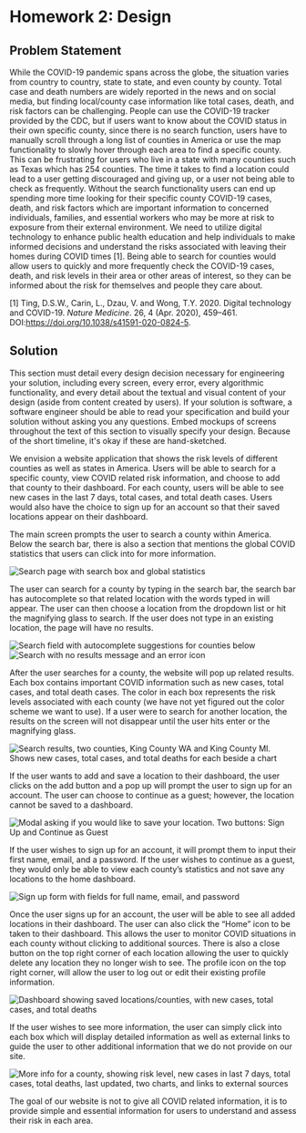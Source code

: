 # Homework 2: Design

## Problem Statement

While the COVID-19 pandemic spans across the globe, the situation varies from country to country, state to state, and even county by county. Total case and death numbers are widely reported in the news and on social media, but finding local/county case information like total cases, death, and risk factors can be challenging. People can use the COVID-19 tracker provided by the CDC, but if users want to know about the COVID status in their own specific county, since there is no search function, users have to manually scroll through a long list of counties in America or use the map functionality to slowly hover through each area to find a specific county. This can be frustrating for users who live in a state with many counties such as Texas which has 254 counties. The time it takes to find a location could lead to a user getting discouraged and giving up, or a user not being able to check as frequently. Without the search functionality users can end up spending more time looking for their specific county COVID-19 cases, death, and risk factors which are important information to concerned individuals, families, and essential workers who may be more at risk to exposure from their external environment. We need to utilize digital technology to enhance public health education and help individuals to make informed decisions and understand the risks associated with leaving their homes during COVID times [1]. Being able to search for counties would allow users to quickly and more frequently check the COVID-19 cases, death, and risk levels in their area or other areas of interest, so they can be informed about the risk for themselves and people they care about.

[1] Ting, D.S.W., Carin, L., Dzau, V. and Wong, T.Y. 2020. Digital technology and COVID-19. _Nature Medicine_. 26, 4 (Apr. 2020), 459–461. DOI:https://doi.org/10.1038/s41591-020-0824-5.

## Solution

This section must detail every design decision necessary for engineering your solution, including every screen, every error, every algorithmic functionality, and every detail about the textual and visual content of your design (aside from content created by users). If your solution is software, a software engineer should be able to read your specification and build your solution without asking you any questions. Embed mockups of screens throughout the text of this section to visually specify your design. Because of the short timeline, it's okay if these are hand-sketched.

We envision a website application that shows the risk levels of different counties as well as states in America. Users will be able to search for a specific county, view COVID related risk information, and choose to add that county to their dashboard. For each county, users will be able to see new cases in the last 7 days, total cases, and total death cases. Users would also have the choice to sign up for an account so that their saved locations appear on their dashboard.

The main screen prompts the user to search a county within America. Below the search bar, there is also a section that mentions the global COVID statistics that users can click into for more information.

![Search page with search box and global statistics](img/hw2/search.png)

The user can search for a county by typing in the search bar, the search bar has autocomplete so that related location with the words typed in will appear. The user can then choose a location from the dropdown list or hit the magnifying glass to search. If the user does not type in an existing location, the page will have no results.

![Search field with autocomplete suggestions for counties below](img/hw2/search-autocomplete.png)
![Search with no results message and an error icon](img/hw2/search-no-results.png)

After the user searches for a county, the website will pop up related results. Each box contains important COVID information such as new cases, total cases, and total death cases. The color in each box represents the risk levels associated with each county (we have not yet figured out the color scheme we want to use). If a user were to search for another location, the results on the screen will not disappear until the user hits enter or the magnifying glass.

![Search results, two counties, King County WA and King County MI. Shows new cases, total cases, and total deaths for each beside a chart](img/hw2/search-results.png)

If the user wants to add and save a location to their dashboard, the user clicks on the add button and a pop up will prompt the user to sign up for an account. The user can choose to continue as a guest; however, the location cannot be saved to a dashboard.

![Modal asking if you would like to save your location. Two buttons: Sign Up and Continue as Guest](img/hw2/signup.png)

If the user wishes to sign up for an account, it will prompt them to input their first name, email, and a password. If the user wishes to continue as a guest, they would only be able to view each county’s statistics and not save any locations to the home dashboard.

![Sign up form with fields for full name, email, and password](img/hw2/signup-page.png)

Once the user signs up for an account, the user will be able to see all added locations in their dashboard. The user can also click the “Home” icon to be taken to their dashboard. This allows the user to monitor COVID situations in each county without clicking to additional sources. There is also a close button on the top right corner of each location allowing the user to quickly delete any location they no longer wish to see. The profile icon on the top right corner, will allow the user to log out or edit their existing profile information.

![Dashboard showing saved locations/counties, with new cases, total cases, and total deaths](img/hw2/dashboard.png)

If the user wishes to see more information, the user can simply click into each box which will display detailed information as well as external links to guide the user to other additional information that we do not provide on our site.

![More info for a county, showing risk level, new cases in last 7 days, total cases, total deaths, last updated, two charts, and links to external sources](img/hw2/more-info.png)

The goal of our website is not to give all COVID related information, it is to provide simple and essential information for users to understand and assess their risk in each area.
